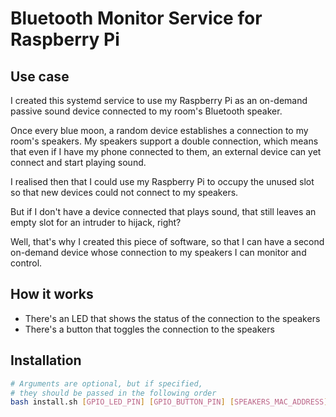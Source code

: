 # Bluetooth Monitor Service for Raspberry Pi

## Use case

I created this systemd service to use my Raspberry Pi as an on-demand passive sound device connected to my room's Bluetooth speaker.

Once every blue moon, a random device establishes a connection to my room's speakers. My speakers support a double connection,
which means that even if I have my phone connected to them, an external device can yet connect and start playing sound.

I realised then that I could use my Raspberry Pi to occupy the unused slot so that new devices could not connect to my speakers.

But if I don't have a device connected that plays sound, that still leaves an empty slot for an intruder to hijack, right?

Well, that's why I created this piece of software, so that I can have a second on-demand device whose connection to my speakers I can monitor and control.

## How it works

- There's an LED that shows the status of the connection to the speakers
- There's a button that toggles the connection to the speakers

## Installation

```bash
# Arguments are optional, but if specified, 
# they should be passed in the following order
bash install.sh [GPIO_LED_PIN] [GPIO_BUTTON_PIN] [SPEAKERS_MAC_ADDRESS]
```